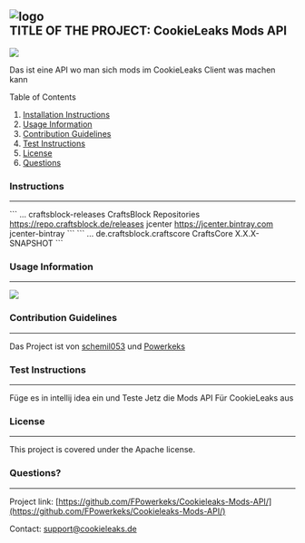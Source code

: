 ![logo](https://cdn.discordapp.com/icons/1057956165633454110/5fc9c0c7d998f871139559a49beea1a4.webp?size=256)  
TITLE OF THE PROJECT: CookieLeaks Mods API
---------------------------------------------------------------------------------------------------------------------------------------------------------

![](https://img.shields.io/badge/License-Apache-blue.svg)

Das ist eine API wo man sich mods im CookieLeaks Client was machen kann

Table of Contents

1.  [Installation Instructions](#instructions)
2.  [Usage Information](#usage)
3.  [Contribution Guidelines](#contributing)
4.  [Test Instructions](#test)
5.  [License](#license)
6.  [Questions](#questions)

### Instructions

* * *

\`\`\` ... craftsblock-releases CraftsBlock Repositories https://repo.craftsblock.de/releases jcenter https://jcenter.bintray.com jcenter-bintray \`\`\` \`\`\` ... de.craftsblock.craftscore CraftsCore X.X.X-SNAPSHOT \`\`\`

### Usage Information

* * *

![](https://camo.githubusercontent.com/6cbecd63a9a8f83ee186885c446938820ffa8304942a284ee6e1e2acb2bfd822/68747470733a2f2f696d672e736869656c64732e696f2f62616467652f6a6176612d2532334544384230302e7376673f7374796c653d666f722d7468652d6261646765266c6f676f3d6a617661266c6f676f436f6c6f723d7768697465)

### Contribution Guidelines

* * *

Das Project ist von [schemil053](https://github.com/schemil053) und [Powerkeks](https://github.com/FPowerkeks)

### Test Instructions

* * *

Füge es in intellij idea ein und Teste Jetz die Mods API Für CookieLeaks aus

### License

* * *

This project is covered under the Apache license.

### Questions?

* * *

Project link: [https://github.com/FPowerkeks/Cookieleaks-Mods-API/](https://github.com/FPowerkeks/Cookieleaks-Mods-API/)

Contact: [support@cookieleaks.de](mailto:support@cookieleaks.de)
